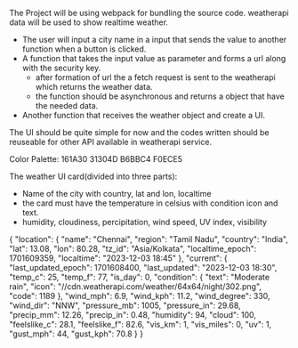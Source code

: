 The Project will be using webpack for bundling the source code.
weatherapi data will be used to show realtime weather.

- The user will input a city name in a input that sends the value to another function when a button is clicked.
- A function that takes the input value as parameter and forms a url along with the security key.
    - after formation of url the a fetch request is sent to the weatherapi which returns the weather data.
    - the function should be asynchronous and returns a object that have the needed data.
- Another function that receives the weather object and create a UI.

The UI should be quite simple for now and the codes written should be reuseable for other API available in weatherapi service.

Color Palette:
161A30
31304D
B6BBC4
F0ECE5

The weather UI card(divided into three parts):
- Name of the city with country, lat and lon, localtime
- the card must have the temperature in celsius with condition icon and text.
- humidity, cloudiness, percipitation, wind speed, UV index, visibility




{
    "location": {
        "name": "Chennai",
        "region": "Tamil Nadu",
        "country": "India",
        "lat": 13.08,
        "lon": 80.28,
        "tz_id": "Asia/Kolkata",
        "localtime_epoch": 1701609359,
        "localtime": "2023-12-03 18:45"
    },
    "current": {
        "last_updated_epoch": 1701608400,
        "last_updated": "2023-12-03 18:30",
        "temp_c": 25,
        "temp_f": 77,
        "is_day": 0,
        "condition": {
            "text": "Moderate rain",
            "icon": "//cdn.weatherapi.com/weather/64x64/night/302.png",
            "code": 1189
        },
        "wind_mph": 6.9,
        "wind_kph": 11.2,
        "wind_degree": 330,
        "wind_dir": "NNW",
        "pressure_mb": 1005,
        "pressure_in": 29.68,
        "precip_mm": 12.26,
        "precip_in": 0.48,
        "humidity": 94,
        "cloud": 100,
        "feelslike_c": 28.1,
        "feelslike_f": 82.6,
        "vis_km": 1,
        "vis_miles": 0,
        "uv": 1,
        "gust_mph": 44,
        "gust_kph": 70.8
    }
}